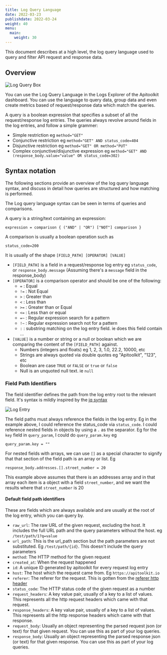 ```yaml
---
title: Log Query Language  
date: 2022-03-23
publishdate: 2022-03-24
weight: 40
menu:
  main:
    weight: 30
---
```


This document describes at a high level, the log query language used to query and filter API request and response data.

## Overview

![Log Query Box](../log_query_box.png "Log Query Box")

You can use the Log Query Language in the Logs Explorer of the Apitoolkit dashboard. You can use the language to query data, group data and even create metrics based of request/response data which match the queries. 

A query is a boolean expression that specifies a subset of all the request/response log entries. The queries always revolve around fields in the log entries, and follow a simple grammer:
- Simple restriction eg `method="GET"`
- Conjunctive restriction eg `method="GET" AND status_code=404`
- Disjunctive restriction eg `method="GET" OR method="PUT"`
- Complex conjunctive/disjunctive expression eg `method="GET" AND (response_body.value="value" OR status_code=302)`

## Syntax notation

The following sections provide an overview of the log query language syntax, and discuss in detail how queries are structured and how matching is performed.

The Log query language syntax can be seen in terms of queries and comparisons.

A query is a string/text containing an expression: 
```
expression = comparison { ("AND" | "OR") ["NOT"] comparison }
```
A comparison is usually a boolean operation such as 
```
status_code=200
```

It is usually of the shape `[FIELD_PATH] [OPERATOR] [VALUE]`

- `[FIELD_PATH]` is a field in a request/response log entry eg `status_code`, or `response_body.message` (Assuming there's a `message` field in the response_body)
- `[OPERATOR]` is a comparison operator and should be one of the following:
  - `=` : Equal
  - `!=` : Not Equal
  - `>` : Greater than
  - `<` : Less than
  - `>=` : Greater than or Equal
  - `<=` : Less than or equal
  - `=~` : Regular expression search for a pattern
  - `!~` : Regular expression search not for a pattern
  - `:` : substring matching on the log entry field. ie does this field contain ...
- `[VALUE]` is a number or string or a null or boolean which we are comparing the content of the `[FIELD_PATH]` against.
  - Numbers (integers and floats) eg 1, 2, 3, 1.0, 22.2, 10000, etc
  - Strings are always quoted via double quotes eg "Apitoolkit", "123", etc
  - Boolean are case  `TRUE` or `FALSE` or `true` or `false`
  - Null is an unquoted null text. ie `null` 

### Field Path Identifiers

The field identifier defines the path from the log entry root to the relevant field. It's syntax is mildly inspired by the [jq syntax](https://jqplay.org/)

![Log Entry](../log_entry.png "Log Entry")

The field paths must always reference the fields in the log entry. Eg in the example above, I could reference the status_code via `status_code`. I could reference nested fields in objects by using a `.` as the separator. Eg for the `key` field in `query_param`, I could do `query_param.key` eg 
```
query_param.key = ""
```

For nested fields with arrays, we can use `[]` as a special character to signify that that section of the field path is an array or list.  Eg
```
response_body.addresses.[].street_number = 20
```
This example above assumes that there is an addresses array and in that array each item is a object with a field `street_number`, and we want the results where that `street_number` is 20


#### Default field path identifiers

These are fields which are always available and are usually at the root of the log entry, which you can query by.

- `raw_url`: The raw URL of the given request, excluding the host. It includes the full URL path and the query parameters without the host. eg `/test/path/1?q=value` 
- `url_path`: This is the url_path section but the path parameters are not substituted. Eg `/test/path/{id}`. This doesn't include the query parameters
- `method`: The HTTP method for the given request
- `created_at`: When the request happened
- `id`: A unique ID generated by apitoolkit for every request log entry
- `host`: The host which the request came from. Eg `https://apitoolkit.io`
- `referer`: The referer for the request. This is gotten from the [referer http header](https://developer.mozilla.org/en-US/docs/Web/HTTP/Headers/Referer)
- `status_code`: The HTTP status code of the given request as a number
- `request_headers`: A key value pair, usually of a key to a list of values. This represents all the http request headers which came with that request. 
- `response_headers`: A key value pair, usually of a key to a list of values. This represents all the http response headers which came with that response. 
- `request_body`: Usually an object representing the parsed request json (or text) for that given request. You can use this as part of your log queries.
- `response_body`: Usually an object representing the parsed response json (or text) for that given response. You can use this as part of your log queries.


